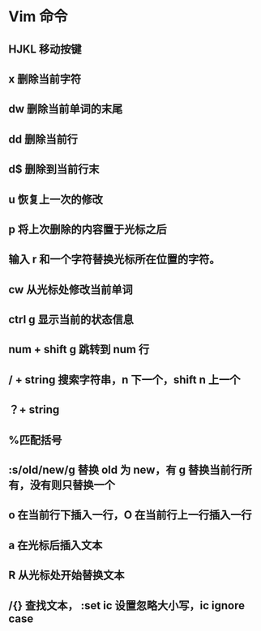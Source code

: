# Vim 命令
## HJKL 移动按键
## x 删除当前字符
## dw 删除当前单词的末尾
## dd 删除当前行
## d$ 删除到当前行末
## u 恢复上一次的修改
## p 将上次删除的内容置于光标之后
## 输入 r 和一个字符替换光标所在位置的字符。
## cw 从光标处修改当前单词
## ctrl g 显示当前的状态信息
## num + shift g 跳转到 num 行
## / + string 搜索字符串，n 下一个，shift n 上一个
## ？+ string 
## %匹配括号
## :s/old/new/g 替换 old 为 new，有 g 替换当前行所有，没有则只替换一个
## o 在当前行下插入一行，O 在当前行上一行插入一行  
## a 在光标后插入文本
## R 从光标处开始替换文本
## /{} 查找文本， :set ic 设置忽略大小写，ic ignore case
